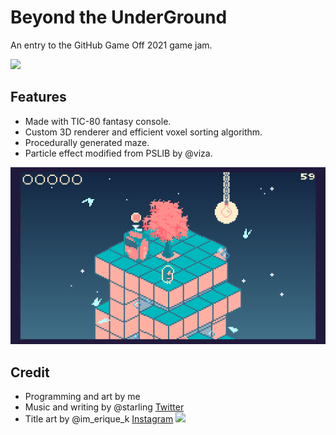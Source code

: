 # Beyond the UnderGround 
An entry to the GitHub Game Off 2021 game jam. 

![](media/screen23.gif)

## Features
* Made with TIC-80 fantasy console.  
* Custom 3D renderer and efficient voxel sorting algorithm. 
* Procedurally generated maze. 
* Particle effect modified from PSLIB by @viza.

![](media/screen17.gif)

## Credit
* Programming and art by me 
* Music and writing by @starling [Twitter](https://twitter.com/starlingoboe)
* Title art by @im_erique_k [Instagram](https://www.instagram.com/im_erique_k/)
![](media/screen15.gif)
